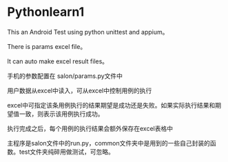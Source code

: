   # Pythonlearn1
  This an Android Test using python unittest and appium。
  
  There is params excel file。
  
  It can auto make excel result files。

  手机的参数配置在 salon/params.py文件中
  
  用户数据从excel中读入，可从excel中控制用例的执行
  
  excel中可指定该条用例执行的结果期望是成功还是失败。如果实际执行结果和期望值一致，则表示该用例执行成功。
  
  执行完成之后，每个用例的执行结果会额外保存在excel表格中

  主程序是salon文件中的run.py，common文件夹中是用到的一些自己封装的函数。test文件夹纯碎用做测试，可忽略。
